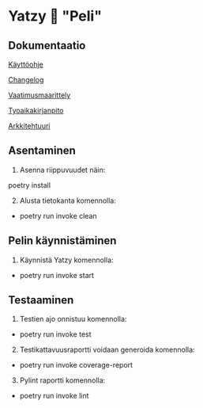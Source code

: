 # Yatzy :game_die: "Peli"

## Dokumentaatio

[Käyttöohje](https://github.com/JuusoSaavalainen/yatzy_game/blob/main/dokumentaatio/kayttoohje.md)

[Changelog](https://github.com/JuusoSaavalainen/ot-harjoitusty-/blob/main/dokumentaatio/changelog.md)

[Vaatimusmaarittely](https://github.com/JuusoSaavalainen/ot-harjoitusty-/blob/main/dokumentaatio/vaatimusmaarittely.md)

[Tyoaikakirjanpito](https://github.com/JuusoSaavalainen/ot-harjoitusty-/blob/main/dokumentaatio/tyoaikakirjanpito.md)

[Arkkitehtuuri](https://github.com/JuusoSaavalainen/ot-harjoitusty-/blob/main/dokumentaatio/arkkitehtuuri.md)


## Asentaminen

1. Asenna riippuvuudet näin:

poetry install

2. Alusta tietokanta komennolla:

- poetry run invoke clean


## Pelin käynnistäminen

1. Käynnistä Yatzy komennolla:

- poetry run invoke start

## Testaaminen

1. Testien ajo onnistuu komennolla:

- poetry run invoke test

2. Testikattavuusraportti voidaan generoida komennolla:

- poetry run invoke coverage-report

3. Pylint raportti komennolla:

- poetry run invoke lint
